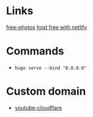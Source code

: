 # Links
[free-photos](https://www.freepik.com/free-photos-vectors/venetian-plaster)
[host free with netlify](https://www.netlify.com/)


# Commands
- `hugo serve --bind "0.0.0.0"`

# Custom domain
- [youtube-cloudflare](https://www.youtube.com/watch?v=qOfG_Anaj2M)